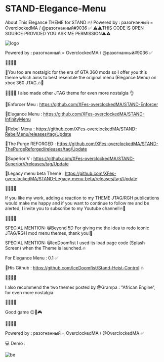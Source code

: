 # STAND-Elegance-Menu
About This Elegance THEME for STAND 🔥/ Powered by : разогнанный = OverclockedMA / @разогнанный#9036 ✅
⚠️⚠️THIS CODE IS OPEN SOURCE PROVIDED YOU ASK ME PERMISSION⚠️⚠️

![logo](https://user-images.githubusercontent.com/130534944/235456561-f4c39203-0664-472c-83ab-75e0f28ce63a.png)

Powered by : разогнанный = OverclockedMA / @разогнанный#9036 ✅

🚧🚧🚧🚧

💎You too are nostalgic for the era of GTA 360 mods so I offer you this theme which aims to best resemble the original menu 
(Elegance Menu) on xbox 360 JTAG.🔥🧨

🚧🚧🚧🚧
I also made other JTAG theme for even more nostalgia 👌

💎Enforcer Meu : https://github.com/XFes-overclockedMA/STAND-Enforcer

💎Elegance Menu : https://github.com/XFes-overclockedMA/STAND-InfinityMenu

💎Rebel Menu : https://github.com/XFes-overclockedMA/STAND-RebelMenu/releases/tag/Update

💎The Purge REFORGED : https://github.com/XFes-overclockedMA/STAND-ThePurgeReforged/releases/tag/Update

💎Superior V : https://github.com/XFes-overclockedMA/STAND-SuperiorV/releases/tag/Update

💎Legacy menu beta Theme : https://github.com/XFes-overclockedMA/STAND-Legacy-menu-beta/releases/tag/Update

🚧🚧🚧🚧

If you like my work, adding a reaction to my THEME JTAG/RGH publications would make me happy 
and if you want to continue to follow me and be alerted, I invite you to subscribe to my Youtube channel!🔥🧨

🚧🚧🚧🚧

SPECIAL MENTION: @Beyond 5D For giving me the idea to redo iconic JTAG/RGH mod menu themes, thank you!💪

SPECIAL MENTION: @IceDoomfist I used its load page code (Splash Screen) when the Theme is launched.🔥

For Elegance Menu : 0.1 ✅

🌴His Github : https://github.com/IceDoomfist/Stand-Heist-Control 🔥

🚧🚧🚧🚧

I also recommend the two themes posted by @Grampa  : "African Engine", for even more nostalgia

🚧🚧🚧🚧

Good game 😉🚀🎮

🚧🚧🚧🚧

Powered by : разогнанный = OverclockedMA / @OverclockedMA ✅ 

💻 Demo : 

![be](https://user-images.githubusercontent.com/130534944/235456642-628417d2-f255-4598-b29b-921ca6355204.png)

